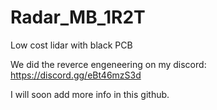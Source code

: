 # Radar_MB_1R2T
Low cost lidar with black PCB 

We did the reverce engeneering on my discord:
https://discord.gg/eBt46mzS3d

I will soon add more info in this github.
